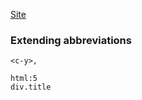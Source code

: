 [Site](https://github.com/mattn/emmet-vim)
### Extending abbreviations
```
<c-y>,

html:5
div.title
```
